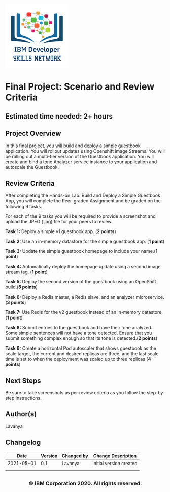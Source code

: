 <img src="images/IDSNlogo.png" width="200" height="200"/>


# Final Project: Scenario and Review Criteria
## **Estimated time needed:** 2+ hours


## Project Overview
In this final project, you will build and deploy a simple guestbook application. You will rollout updates using Openshift image Streams. You will be rolling out a multi-tier version of the Guestbook application. You will create and bind a tone Analyzer service instance to your application and autoscale the Guestbook.

## Review Criteria
After completing the Hands-on Lab: Build and Deploy a Simple Guestbook App, you will complete the Peer-graded Assignment and be graded on the following 9 tasks.

For each of the 9 tasks you will be required to provide a screenshot and upload the JPEG (.jpg) file for your peers to review. 

**Task 1:** Deploy a simple v1 guestbook app. (**2 points**)

**Task 2:** Use an in-memory datastore for the simple guestbook app. (**1 point**)

**Task 3:** Update the simple guestbook homepage to include your name.(**1 point**)

**Task 4:** Automatically deploy the homepage update using a second image stream tag. (**1 point**)

**Task 5:** Deploy the second version of the guestbook using an OpenShift build.(**5 points**)

**Task 6:** Deploy a Redis master, a Redis slave, and an analyzer microservice.(**3 points**)

**Task 7:** Use Redis for the v2 guestbook instead of an in-memory datastore.(**1 point**)

**Task 8:** Submit entries to the guestbook and have their tone analyzed. Some simple sentences will not have a tone detected. Ensure that you submit something complex enough so that its tone is detected.(**2 points**)

**Task 9:** Create a horizontal Pod autoscaler that shows guestbook as the scale target, the current and desired replicas are three, and the last scale time is set to when the deployment was scaled up to three replicas (**4 points**)

## Next Steps
Be sure to take screenshots as per review criteria as you follow the step-by-step instructions.

## Author(s)
Lavanya


## Changelog
| Date | Version | Changed by | Change Description |
|------|--------|--------|---------|
| 2021-05-01 | 0.1 | Lavanya | Initial version created |
|   |   |   |   |
|   |   |   |   |


## <h3 align="center"> © IBM Corporation 2020. All rights reserved. <h3/>

